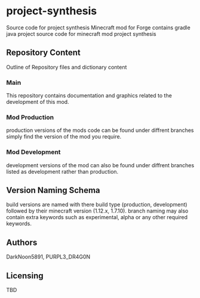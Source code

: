 # project-synthesis
Source code for project synthesis Minecraft mod for Forge
contains gradle java project source code for minecraft mod project synthesis

## Repository Content
Outline of Repository files and dictionary content  

### Main
This repository contains documentation and graphics related to the development of this mod.

### Mod Production
production versions of the mods code can be found under diffrent branches simply find the version of the mod you require.

### Mod Development
development versions of the mod can also be found under diffrent branches listed as development rather than production. 

## Version Naming Schema
build versions are named with there build type (production, development) followed by their minecraft version (1.12.x, 1.7.10). branch naming may also contain extra keywords such as experimental, alpha or any other required keywords.

## Authors
DarkNoon5891, PURPL3_DR4G0N

## Licensing
TBD
